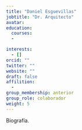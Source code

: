 ```yaml
---
title: "Daniel Esguevillas"
jobtitle: "Dr. Arquitecto"
avatar:
education:
  courses:
  -

interests:
  - []
orcid: ""
twitter: ""
website: ""
draft: false
affilition:
  -
group_membership: anterior
group_role: colaborador
weight: 5
---
```


Biografía.
